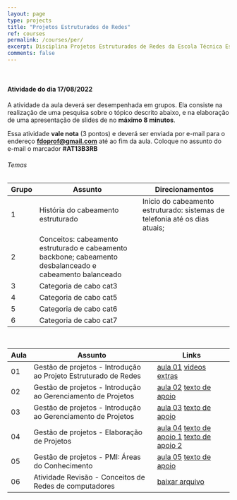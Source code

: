 ```yaml
---
layout: page
type: projects
title: "Projetos Estruturados de Redes"
ref: courses
permalink: /courses/per/
excerpt: Disciplina Projetos Estruturados de Redes da Escola Técnica Estadual Governador Eduardo Campos, São bento do Una-PE.
comments: false
---
```

<br/>

#### Atividade do dia 17/08/2022

A atividade da aula deverá ser desempenhada em grupos. Ela consiste na realização de uma pesquisa sobre o tópico descrito abaixo, e na elaboração de uma apresentação de slides de no **máximo 8 minutos**.

Essa atividade **vale nota** (3 pontos) e deverá ser enviada por e-mail para o endereço **fdoprof@gmail.com** até ao fim da aula. Coloque no assunto do e-mail o marcador **#AT13B3RB**

###### Temas

| Grupo | Assunto | Direcionamentos
| -- | --- | ----------- |
| 1 | História do cabeamento estruturado | Inicio do cabeamento estruturado: sistemas de telefonia até os dias atuais;  |
| 2 | Conceitos: cabeamento estruturado e cabeamento backbone; cabeamento desbalanceado e cabeamento balanceado |
| 3 | Categoria de cabo cat3 | |
| 4 | Categoria de cabo cat5 | | 
| 5 | Categoria de cabo cat6 | |
| 6 | Categoria de cabo cat7 | |



<br/>

| Aula | Assunto | Links |
| -- | ------------ | --- |
| 01 | Gestão de projetos - Introdução ao Projeto Estruturado de Redes|  <a href="{{ site.url }}/assets/arquivos/per/aula01-per.pdf" target="blank" class="btn">aula 01</a> <a href="https://www.youtube.com/playlist?list=PLsJGhs3ZmfHJjJmMJqb7UQjBp9l7qJ844" target="blank" class="btn">videos extras</a>|
| 02 | Gestão de projetos - Introdução ao Gerenciamento de Projetos | <a href="{{ site.url }}/assets/arquivos/per/aula02-per.pdf" target="blank" class="btn">aula 02</a> <a href="{{ site.url }}/assets/arquivos/per/texto-apoio-02.pdf" target="blank" class="btn">texto de apoio</a>| 
| 03 | Gestão de projetos - Introdução ao Gerenciamento de Projetos | <a href="{{ site.url }}/assets/arquivos/per/aula03-per.pdf" target="blank" class="btn">aula 03</a> <a href="{{ site.url }}/assets/arquivos/per/texto-apoio-02.pdf" target="blank" class="btn">texto de apoio</a>| 
| 04 | Gestão de projetos - Elaboração de Projetos | <a href="{{ site.url }}/assets/arquivos/per/aula04-per.pdf" target="blank" class="btn">aula 04</a> <a href="https://asana.com/pt/resources/project-management-phases" target="blank" class="btn">texto de apoio 1</a> <a href="https://escoladesignthinking.echos.cc/blog/2019/11/fases-de-um-projeto/" target="blank" class="btn">texto de apoio 2</a> | 
| 05 | Gestão de projetos - PMI: Áreas do Conhecimento | <a href="{{ site.url }}/assets/arquivos/per/aula05-per.pdf" target="blank" class="btn">aula 05</a> <a href="https://seculoxximinas.com.br/fgv/entenda-as-areas-de-conhecimento-do-pmbok/" target="blank" class="btn">texto de apoio</a>| 
| 06 | Atividade Revisão - Conceitos de Redes de computadores | <a href="{{ site.url }}/assets/arquivos/per/PER2BAT2_PE.pdf" target="blank" class="btn">baixar arquivo</a> | 
